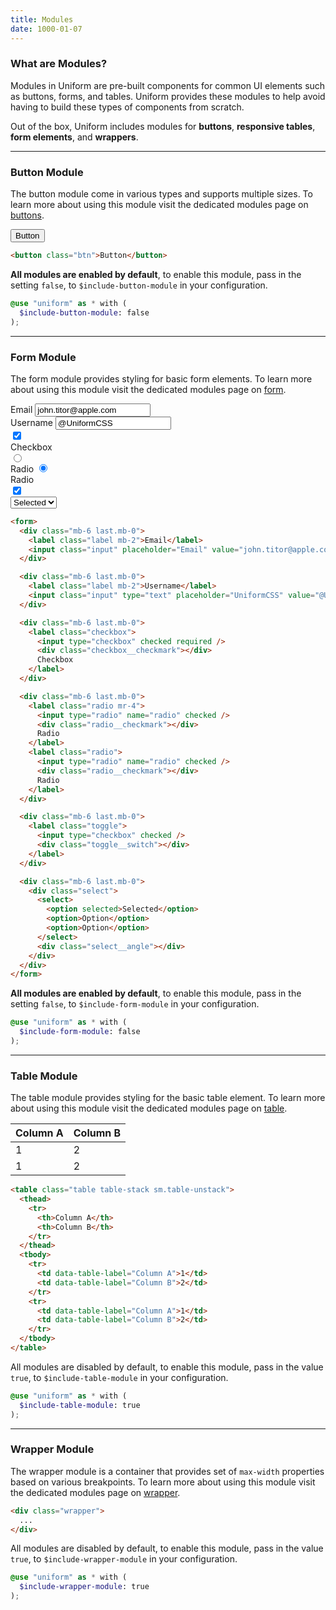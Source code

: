 ```yaml
---
title: Modules
date: 1000-01-07
---
```



### What are Modules?

Modules in Uniform are pre-built components for common UI elements such as buttons, forms, and tables. Uniform provides these modules to help avoid having to build these types of components from scratch.

Out of the box, Uniform includes modules for **buttons**, **responsive tables**, **form elements**, and **wrappers**.


---

### Button Module

The button module come in various types and supports multiple sizes. To learn more about using this module visit the dedicated modules page on <a class="hover.underline" href="/get-started/button/">buttons</a>.

<section class="radius-sm bg-silver-200 p-6 align-center">
  <button class="btn">Button</button>
</section>

```html
<button class="btn">Button</button>
```

**All modules are enabled by default**, to enable this module, pass in the setting `false`, to `$include-button-module` in your configuration.

```scss
@use "uniform" as * with (
  $include-button-module: false
);
```

---

### Form Module

The form module provides styling for basic form elements. To learn more about using this module visit the dedicated modules page on <a class="hover.underline" href="/get-started/form/">form</a>.

<section class="radius-sm bg-silver-200 p-6">
  <form>
    <div class="mb-6 last.mb-0">
      <label class="label mb-2">Email</label>
      <input class="input" placeholder="Email" value="john.titor@apple.com">
    </div>
    <div class="mb-6 last.mb-0">
      <label class="label mb-2">Username</label>
      <input class="input" type="text" placeholder="UniformCSS" value="@UniformCSS">
    </div>
    <div class="mb-6 last.mb-0">
      <label class="checkbox">
        <input type="checkbox" checked required />
        <div class="checkbox__checkmark"></div>
        Checkbox
      </label>
    </div>
    <div class="mb-6 last.mb-0">
      <label class="radio mr-4">
        <input type="radio" name="radio" checked />
        <div class="radio__checkmark"></div>
        Radio
      </label>
      <label class="radio">
        <input type="radio" name="radio" checked />
        <div class="radio__checkmark"></div>
        Radio
      </label>
    </div>
    <div class="mb-6 last.mb-0">
      <label class="toggle">
        <input type="checkbox" checked />
        <div class="toggle__switch"></div>
      </label>
    </div>
    <div class="mb-6 last.mb-0">
      <div class="select">
        <select>
          <option selected>Selected</option>
          <option>Option</option>
          <option>Option</option>
        </select>
        <div class="select__angle"></div>
      </div>
    </div>
  </form>
</section>

```html
<form>
  <div class="mb-6 last.mb-0">
    <label class="label mb-2">Email</label>
    <input class="input" placeholder="Email" value="john.titor@apple.com">
  </div>

  <div class="mb-6 last.mb-0">
    <label class="label mb-2">Username</label>
    <input class="input" type="text" placeholder="UniformCSS" value="@UniformCSS">
  </div>

  <div class="mb-6 last.mb-0">
    <label class="checkbox">
      <input type="checkbox" checked required />
      <div class="checkbox__checkmark"></div>
      Checkbox
    </label>
  </div>

  <div class="mb-6 last.mb-0">
    <label class="radio mr-4">
      <input type="radio" name="radio" checked />
      <div class="radio__checkmark"></div>
      Radio
    </label>
    <label class="radio">
      <input type="radio" name="radio" checked />
      <div class="radio__checkmark"></div>
      Radio
    </label>
  </div>

  <div class="mb-6 last.mb-0">
    <label class="toggle">
      <input type="checkbox" checked />
      <div class="toggle__switch"></div>
    </label>
  </div>

  <div class="mb-6 last.mb-0">
    <div class="select">
      <select>
        <option selected>Selected</option>
        <option>Option</option>
        <option>Option</option>
      </select>
      <div class="select__angle"></div>
    </div>
  </div>
</form>
```

**All modules are enabled by default**, to enable this module, pass in the setting `false`, to `$include-form-module` in your configuration.

```scss
@use "uniform" as * with (
  $include-form-module: false
);
```

---

### Table Module

The table module provides styling for the basic table element. To learn more about using this module visit the dedicated modules page on <a class="hover.underline" href="/get-started/table/">table</a>.

<section class="radius-sm bg-silver-200 p-6">
  <table class="table table-stack sm.table-unstack">
    <thead>
      <tr>
        <th>Column A</th>
        <th>Column B</th>
      </tr>
    </thead>
    <tbody>
      <tr>
        <td data-table-label="Column A">1</td>
        <td data-table-label="Column B">2</td>
      </tr>
      <tr>
        <td data-table-label="Column A">1</td>
        <td data-table-label="Column B">2</td>
      </tr>
    </tbody>
  </table>
</section>

```html
<table class="table table-stack sm.table-unstack">
  <thead>
    <tr>
      <th>Column A</th>
      <th>Column B</th>
    </tr>
  </thead>
  <tbody>
    <tr>
      <td data-table-label="Column A">1</td>
      <td data-table-label="Column B">2</td>
    </tr>
    <tr>
      <td data-table-label="Column A">1</td>
      <td data-table-label="Column B">2</td>
    </tr>
  </tbody>
</table>
```

All modules are disabled by default, to enable this module, pass in the value `true`, to `$include-table-module` in your configuration.

```scss
@use "uniform" as * with (
  $include-table-module: true
);
```

---

### Wrapper Module

The wrapper module is a container that provides set of `max-width` properties based on various breakpoints. To learn more about using this module visit the dedicated modules page on <a class="hover.underline" href="/get-started/wrapper/">wrapper</a>.

```html
<div class="wrapper">
  ...
</div>
```

All modules are disabled by default, to enable this module, pass in the value `true`, to `$include-wrapper-module` in your configuration.

```scss
@use "uniform" as * with (
  $include-wrapper-module: true
);
```